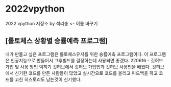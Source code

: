 # 2022vpython
  2022 vpython 저장소 by 석리송 <- 이름 바꾸기
## [롤토체스 상황별 승률예측 프로그램]
내가 만들고 싶은 프로그램은 롤토체스유저를 위한 승률예측 프로그램이다. 이 프로그램은 인공지능으로 만들어서 그후빌드를 결정하는데 사용되면 좋겠다. 
220616 - 깃허브 가입 및 사용 방법 익히기
깃허브에서 깃허브 가입법과 깃허브 사용법을 배웠다. 깃허브에서 신기한 코드를 만든 사람들이 많았고 실시간으로 코드를 올리고 피드백을 하고 코드를 고친 히스토리도 남는것이 신기했다.
